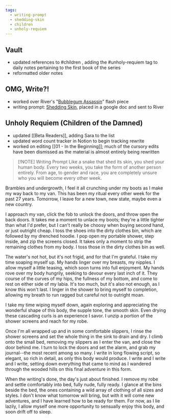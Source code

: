 ```yaml
---
tags:
  - writing-prompt
  - shedding-skin
  - children
  - unholy-requiem
---
```

## Vault
- updated references to #children , adding the #unholy-requiem  tag to daily notes pertaining to the first book of the series
- reformatted older notes

## OMG, Write?!
- worked over River's "[Bubblegum Assassin](https://docs.google.com/document/d/1gCPR18wOv2c-1WmKJy1xqY4DK12RaT7C7enBUcTkkLA/edit)" flash piece
- writing prompt: [Shedding Skin](https://docs.google.com/document/d/1CYCSTi8GYCGidOCHLm__ihFBpQP-RiZcBv9eHHEp6mY/edit?usp=sharing), placed in a google doc and sent to River

## Unholy Requiem (Children of the Damned)
- updated [[Beta Readers]], adding Sara to the list
- updated word count tracker in Notion to begin tracking rewrite
- worked on editing [[01 - In the Beginning]]; much of the cursory edits have been dismissed as the material is almost entirely being rewritten

> [!NOTE] Writing Prompt
> Like a snake that shed its skin, you shed your human body. Every two weeks, you take the form of another person entirely. From age, to gender and race, you are completely unsure who you will become every other week.

Brambles and undergrowth, I feel it all crunching under my boots as I make my way back to my van. This has been my ritual every other week for the past 27 years. Tomorrow, I leave for a new town, new state, maybe even a new country.

I approach my van, click the fob to unlock the doors, and throw open the back doors. It takes me a moment to unlace my boots; they're a little tighter than what I'd prefer, but I can't really be choosy when buying second hand, or just outright cheap. I toss the shoes into the dirty clothes bin, which are followed by my drenched hoodie. I pop open my portable shower, step inside, and zip the screens closed. It takes only a moment to strip the remaining clothes from my body. I toss those in the dirty clothes bin as well.

The water's not hot, but it's not frigid, and for that I'm grateful. I take my time soaping myself up. My hands linger over my breasts, my nipples. I allow myself a little teasing, which soon turns into full enjoyment. My hands rove over my body hungrily, seeking to devour every last inch of it. They course of the curves of my hips, the fullness of my bottom, and come to rest on either side of my labia. It's too much, but it's also not enough, as I know this won't last. I linger in the shower to bring myself to completion, allowing my breath to run ragged but careful not to outright moan.

I take my time wiping myself down, again exploring and appreciating the wonderful shape of this body, the supple tone, the smooth skin. Even drying these cascading curls is an experience I savor. I unzip a portion of the shower screens and reach for my robe.

Once I'm all wrapped up and in some comfortable slippers, I rinse the shower screens and set the whole thing in the sink to drain and dry. I climb onto the small bed, removing my slippers as I enter the van, and close the door behind me. I turn to lock the doors and set the alarm, and grab my journal--the most recent among so many. I write in long flowing script, so elegant, so rich in detail, as only this body would produce. I write and I write and I write, setting down everything that came to mind as I wandered through the wooded hills on this final adventure in this form.

When the writing's done, the day's just about finished. I remove my robe and settle comfortably into bed, fully nude, fully ready. I glance at the bins beside the bed, the ones containing a wild array of clothing of all sizes and styles. I don't know what tomorrow will bring, but with it will come new adventures, and I have learned how to be ready for them. For now, as I lie lazily, I allow myself one more opportunity to sensually enjoy this body, and soon drift off to sleep.
